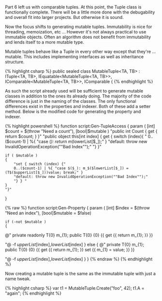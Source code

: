 Part 6 left us with comparable tuples.  At this point, the Tuple class is functionally complete.  There will be a little more done with the debugability and overall fit into larger projects.  But otherwise it is sound. 

Now the focus shifts to generating mutable tuples.  Immutability is nice for threading, memoization, etc ...  However it's not always practical to use immutable objects.  Often an algorithm does not benefit from immutability and lends itself to a more mutable type. 

Mutable tuples behave like a Tuple in every other way except that they're ... mutable.  This includes implementing interfaces as well as inheritance structure. 

{% highlight csharp %}
public sealed class MutableTuple<TA, TB> : 
    ITuple<TA, TB>, 
    IEquatable<MutableTuple<TA, TB>>, 
    IComparable<MutableTuple<TA, TB>>, 
    IComparable
{
{% endhighlight %}

As such the script already used will be sufficient to generate mutable classes in addition to the ones its already doing.  The majority of the code difference is just in the naming of the classes.  The only functional differences exist in the properties and indexer.  Both of these add a setter method.  Below is the modified code for generating the property and indexer. 

{% highlight powershell %}
function script:Gen-TupleAccess 
{ 
    param ( [int] $count = $(throw "Need a count"), [bool]$mutable ) 
    "public int Count { get { return $count; } }" 
    "public object this[int index] { get { switch (index){ " 
    0..($count-1) | %{ "case $($_): return m_$($lowerList[$_]);" } 
    "default: throw new InvalidOperationException(""Bad Index"");" 
    "} }"

    if ( $mutable ) 
    { 
        "set { switch (index) {" 
        0..($count-1) | %{ "case $($_): m_$($lowerList[$_]) = (T$($upperList[$_]))value; break;" } 
        "default: throw new InvalidOperationException(""Bad Index"");" 
        "} } " 
    } 
    "}" 
}

{% raw %}
function script:Gen-Property 
{ 
    param ( [int] $index  = $(throw "Need an index"), [bool]$mutable = $false)

    if (-not $mutable ) 
    { 
@" 
    private readonly T{0} m_{1}; 
    public T{0} {0} {{ get {{ return m_{1}; }} }}

"@ -f $upperList[$index],$lowerList[$index] 
    } 
    else 
    { 
@" 
    private T{0} m_{1}; 
    public T{0} {0} {{ get {{ return m_{1}; }} set {{ m_{1} = value; }} }}

"@ -f $upperList[$index],$lowerList[$index] 
    } 
}
{% endraw %}
{% endhighlight %}

Now creating a mutable tuple is the same as the immutable tuple with just a name tweak.

{% highlight csharp %}
var t1 = MutableTuple.Create("foo", 42);
t1.A = "again";
{% endhighlight %}
